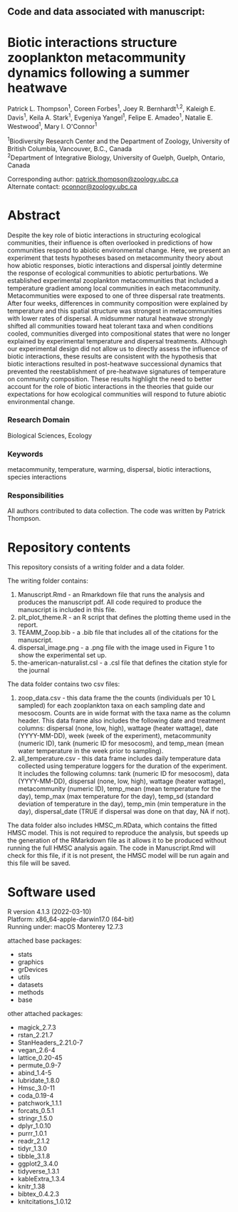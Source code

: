 ## Code and data associated with manuscript:
# Biotic interactions structure zooplankton metacommunity dynamics following a summer heatwave

Patrick L. Thompson<sup>1</sup>, Coreen Forbes<sup>1</sup>, Joey R. Bernhardt<sup>1,2</sup>, Kaleigh E. Davis<sup>1</sup>, Keila A. Stark<sup>1</sup>, Evgeniya Yangel<sup>1</sup>, Felipe E. Amadeo<sup>1</sup>, Natalie E. Westwood<sup>1</sup>, Mary I. O'Connor<sup>1</sup>

<sup>1</sup>Biodiversity Research Center and the Department of Zoology, University of British Columbia, Vancouver, B.C., Canada  
<sup>2</sup>Department of Integrative Biology, University of Guelph, Guelph, Ontario, Canada

Corresponding author: patrick.thompson@zoology.ubc.ca  
Alternate contact: oconnor@zoology.ubc.ca  

# Abstract
Despite the key role of biotic interactions in structuring ecological communities, their influence is often overlooked in predictions of how communities respond to abiotic environmental change. Here, we present an experiment that tests hypotheses based on metacommunity theory about how abiotic responses, biotic interactions and dispersal jointly determine the response of ecological communities to abiotic perturbations. We established experimental zooplankton metacommunities that included a temperature gradient among local communities in each metacommunity. Metacommunities were exposed to one of three dispersal rate treatments. After four weeks, differences in community composition were explained by temperature and this spatial structure was strongest in metacommunities with lower rates of dispersal. A midsummer natural heatwave strongly shifted all communities toward heat tolerant taxa and when conditions cooled, communities diverged into compositional states that were no longer explained by experimental temperature and dispersal treatments. Although our experimental design did not allow us to directly assess the influence of biotic interactions, these results are consistent with the hypothesis that biotic interactions resulted in post-heatwave successional dynamics that prevented the reestablishment of pre-heatwave signatures of temperature on community composition. These results highlight the need to better account for the role of biotic interactions in the theories that guide our expectations for how ecological communities will respond to future abiotic environmental change.  

### Research Domain  
Biological Sciences, Ecology

### Keywords
metacommunity, temperature, warming, dispersal, biotic interactions, species interactions 

### Responsibilities  
All authors contributed to data collection. The code was written by Patrick Thompson.  
         
# Repository contents  
This repository consists of a writing folder and a data folder.  

The writing folder contains:
1. Manuscript.Rmd - an Rmarkdown file that runs the analysis and produces the manuscript pdf. All code required to produce the manuscript is included in this file.
2. plt_plot_theme.R - an R script that defines the plotting theme used in the report.
3. TEAMM_Zoop.bib - a .bib file that includes all of the citations for the manuscript.
4. dispersal_image.png - a .png file with the image used in Figure 1 to show the experimental set up.
5. the-american-naturalist.csl - a .csl file that defines the citation style for the journal

The data folder contains two csv files: 
1. zoop_data.csv - this data frame the the counts (individuals per 10 L sampled) for each zooplankton taxa on each sampling date and mesocosm. Counts are in wide format with the taxa name as the column header. This data frame also includes the following date and treatment columns: dispersal (none, low, high), wattage (heater wattage), date (YYYY-MM-DD), week (week of the experiment), metacommunity (numeric ID), tank (numeric ID for mesocosm), and temp_mean (mean water temperature in the week prior to sampling).  
2. all_temperature.csv - this data frame includes daily temperature data collected using temperature loggers for the duration of the experiment. It includes the following columns: tank (numeric ID for mesocosm), data (YYYY-MM-DD), dispersal (none, low, high), wattage (heater wattage), metacommunity (numeric ID), temp_mean (mean temperature for the day), temp_max (max temperature for the day), temp_sd (standard deviation of temperature in the day), temp_min (min temperature in the day), dispersal_date (TRUE if dispersal was done on that day, NA if not).  

The data folder also includes HMSC_m.RData, which contains the fitted HMSC model. This is not required to reproduce the analysis, but speeds up the generation of the RMarkdown file as it allows it to be produced without running the full HMSC analysis again. The code in Manuscript.Rmd will check for this file, if it is not present, the HMSC model will be run again and this file will be saved.

# Software used  
R version 4.1.3 (2022-03-10)  
Platform: x86_64-apple-darwin17.0 (64-bit)  
Running under: macOS Monterey 12.7.3  

attached base packages:  
* stats
* graphics
* grDevices
* utils
* datasets
* methods
* base       

other attached packages:  
* magick_2.7.3
* rstan_2.21.7
* StanHeaders_2.21.0-7
* vegan_2.6-4
* lattice_0.20-45
* permute_0.9-7
* abind_1.4-5
* lubridate_1.8.0
* Hmsc_3.0-11
* coda_0.19-4
* patchwork_1.1.1
* forcats_0.5.1
* stringr_1.5.0
* dplyr_1.0.10
* purrr_1.0.1
* readr_2.1.2
* tidyr_1.3.0
* tibble_3.1.8
* ggplot2_3.4.0
* tidyverse_1.3.1
* kableExtra_1.3.4
* knitr_1.38
* bibtex_0.4.2.3
* knitcitations_1.0.12  
